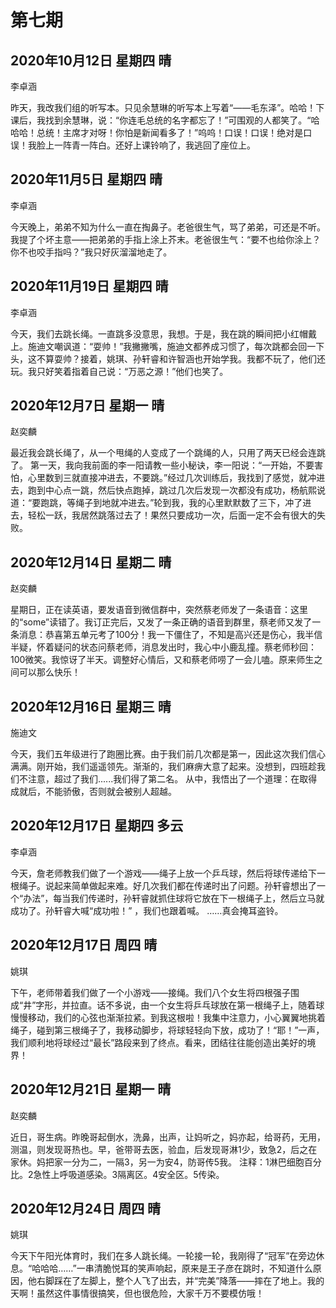 # 第七期

## 2020年10月12日 星期四 晴

李卓涵

昨天，我改我们组的听写本。只见余慧琳的听写本上写着“——毛东泽”。哈哈！下课后，我找到余慧琳，说：“你连毛总统的名字都忘了！”可围观的人都笑了。“哈哈哈！总统！主席才对呀！你怕是新闻看多了！”呜呜！口误！口误！绝对是口误！我脸上一阵青一阵白。还好上课铃响了，我逃回了座位上。

## 2020年11月5日 星期四 晴

李卓涵

今天晚上，弟弟不知为什么一直在掏鼻子。老爸很生气，骂了弟弟，可还是不听。我提了个坏主意——把弟弟的手指上涂上芥末。老爸很生气：“要不也给你涂上？你不也咬手指吗？”我只好灰溜溜地走了。


## 2020年11月19日 星期四 晴

李卓涵

今天，我们去跳长绳。一直跳多没意思，我想。于是，我在跳的瞬间把小红帽戴上。施迪文嘲讽道：“耍帅！”我撇撇嘴，施迪文都养成习惯了，每次跳都会回一下头，这不算耍帅？接着，姚琪、孙轩睿和许智涵也开始学我。我都不玩了，他们还玩。我只好笑着指着自己说：“万恶之源！”他们也笑了。

## 2020年12月7日 星期一 晴

赵奕麟

最近我会跳长绳了，从一个甩绳的人变成了一个跳绳的人，只用了两天已经会连跳了。
第一天，我向我前面的李一阳请教一些小秘诀，李一阳说：“一开始，不要害怕，心里数到三就直接冲进去，不要跳。”经过几次训练后，我找到了感觉，就冲进去，跑到中心点一跳，然后快点跑掉，跳过几次后发现一次都没有成功，杨航熙说道：“要跑跳，等绳子到地就冲进去。”轮到我，我的心里默默数了三下，冲了进去，轻松一跃，我居然跳落过去了！果然只要成功一次，后面一定不会有很大的失败。

## 2020年12月14日 星期二 晴

赵奕麟

星期日，正在读英语，要发语音到微信群中，突然蔡老师发了一条语音：这里的“some”读错了。我订正完后，又发了一条正确的语音到群里，蔡老师又发了一条消息：恭喜第五单元考了100分！我一下僵住了，不知是高兴还是伤心，我半信半疑，怀着疑问的状态问蔡老师，消息发出时，我心中小鹿乱撞。蔡老师秒回：100微笑。我惊讶了半天。调整好心情后，又和蔡老师唠了一会儿嗑。原来师生之间可以那么快乐！
## 2020年12月16日 星期三 晴

施迪文

今天，我们五年级进行了跑圈比赛。由于我们前几次都是第一，因此这次我们信心满满。刚开始，我们遥遥领先。渐渐的，我们麻痹大意了起来。没想到，四班趁我们不注意，超过了我们......我们得了第二名。
从中，我悟出了一个道理：在取得成就后，不能骄傲，否则就会被别人超越。

## 2020年12月17日 星期四 多云

李卓涵

今天，詹老师教我们做了一个游戏——绳子上放一个乒乓球，然后将球传递给下一根绳子。说起来简单做起来难。好几次我们都在传递时出了问题。孙轩睿想出了一个“办法”，每当我们传递时，孙轩睿就抓住球将它放在下一根绳子上，然后立马就成功了。孙轩睿大喊“成功啦！” ，我们也跟着喊。
……真会掩耳盗铃。

## 2020年12月17日 周四 晴

姚琪

下午，老师带着我们做了一个小游戏——接绳。我们八个女生将四根强子围成“井”字形，并拉直。话不多说，由一个女生将乒乓球放在第一根绳子上，随着球慢慢移动，我们的心弦也渐渐拉紧。到我这根啦！我集中注意力，小心翼翼地挑着绳子，碰到第三根绳子了，我移动脚步，将球轻轻向下放，成功了！“耶！”一声，我们顺利地将球经过“最长”路段来到了终点。看来，团结往往能创造出美好的境界！

## 2020年12月21日 星期一 晴

赵奕麟

近日，哥生病。昨晚哥起倒水，洗鼻，出声，让妈听之，妈亦起，给哥药，无用，测温，则发现哥热也。早，爸带哥去医，验血，后发现哥淋1少，致急2，后之在家休。妈把家一分为二，一隔3，另一为安4，防哥传5我。
注释：1淋巴细胞百分比。2急性上呼吸道感染。3隔离区。4安全区。5传染。

## 2020年12月24日 周四 晴

姚琪

今天下午阳光体育时，我们在多人跳长绳。一轮接一轮，我刚得了“冠军”在旁边休息。“哈哈哈……”一串清脆悦耳的笑声响起，原来是王子彦在跳时，不知道什么原因，他右脚踩在了左脚上，整个人飞了出去，并“完美”降落——摔在了地上。我的天啊！虽然这件事情很搞笑，但也很危险，大家千万不要模仿哦！